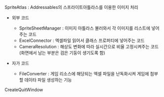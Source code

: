 SpriteAtlas : Addressables의 스프라이트아틀라스를 이용한 이미지 처리

- 외부 코드
  - SpriteSheetManager : 이미지 아틀라스 불러와서 각 이미지를 리스트에 넣어주는 코드
  - ExcelConnector : 엑셀파일 읽어서 클래스 프로퍼티에 넣어주는 코드
  - CameraResolution : 해상도 변화에 따라 실시간으로 비율 고정시켜주는 코드 (화면에서 남는 부분은 검은 기둥이 생기도록 함)

- 자가 코드
  - FileConverter : 게임 리소스에 해당되는 엑셀 파일을 난독화시켜 게임에 첨부할 데이타 파일 생성하는 기능



CreateQuitWindow
